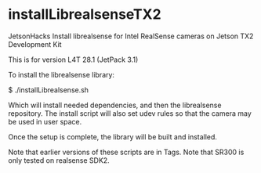 # installLibrealsenseTX2
JetsonHacks Install librealsense for Intel RealSense cameras on Jetson TX2 Development Kit

This is for version L4T 28.1 (JetPack 3.1)

To install the librealsense library:

$ ./installLibrealsense.sh

Which will install needed dependencies, and then the librealsense repository. The install script will also set udev rules so that the camera may be used in user space.

Once the setup is complete, the library will be built and installed.


Note that earlier versions of these scripts are in Tags.
Note that SR300 is only tested on realsense SDK2.

